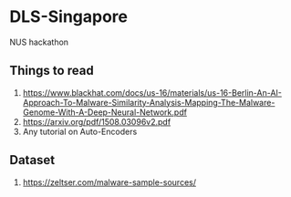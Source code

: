 # DLS-Singapore
NUS hackathon

## Things to read
1. https://www.blackhat.com/docs/us-16/materials/us-16-Berlin-An-AI-Approach-To-Malware-Similarity-Analysis-Mapping-The-Malware-Genome-With-A-Deep-Neural-Network.pdf
2. https://arxiv.org/pdf/1508.03096v2.pdf
3. Any tutorial on Auto-Encoders

## Dataset
1. https://zeltser.com/malware-sample-sources/
